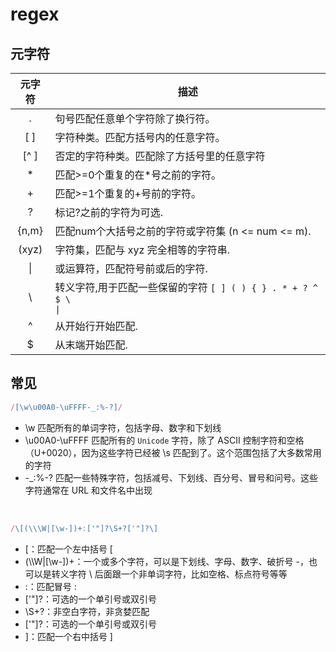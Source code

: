 # regex

## 元字符

|元字符|描述|
|:----:|----|
|.|句号匹配任意单个字符除了换行符。|
|[ ]|字符种类。匹配方括号内的任意字符。|
|[^ ]|否定的字符种类。匹配除了方括号里的任意字符|
|*|匹配>=0个重复的在*号之前的字符。|
|+|匹配>=1个重复的+号前的字符。
|?|标记?之前的字符为可选.|
|\{n,m\}|匹配num个大括号之前的字符或字符集 (n <= num <= m).|
|(xyz)|字符集，匹配与 xyz 完全相等的字符串.|
|&#124;|或运算符，匹配符号前或后的字符.|
|&#92;|转义字符,用于匹配一些保留的字符 <code>[ ] ( ) { } . * + ? ^ $ \ &#124;</code>|
|^|从开始行开始匹配.|
|$|从末端开始匹配.| 


## 常见
```js
/[\w\u00A0-\uFFFF-_:%-?]/ 

```
* \w 匹配所有的单词字符，包括字母、数字和下划线
* \u00A0-\uFFFF 匹配所有的 `Unicode` 字符，除了 ASCII 控制字符和空格（U+0020），因为这些字符已经被 \s 匹配到了。这个范围包括了大多数常用的字符
* -_:%-? 匹配一些特殊字符，包括减号、下划线、百分号、冒号和问号。这些字符通常在 URL 和文件名中出现  
<br>


```js
/\[(\\\W|[\w-])+:['"]?\S+?['"]?\]
```
* \[：匹配一个左中括号 [
* (\\\W|[\w-])+：一个或多个字符，可以是下划线、字母、数字、破折号 -，也可以是转义字符 \\ 后面跟一个非单词字符，比如空格、标点符号等等
* :：匹配冒号 :
* ['"]?：可选的一个单引号或双引号
* \S+?：非空白字符，非贪婪匹配
* ['"]?：可选的一个单引号或双引号
* \]：匹配一个右中括号 ]  
<br>